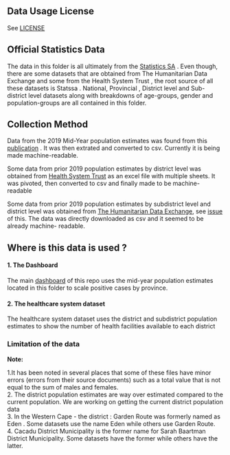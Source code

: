 ## Data Usage License
See [LICENSE](https://github.com/dsfsi/covid19za/blob/master/data/LICENSE.md)

## Official Statistics Data

The data in this folder is  all  ultimately from the [Statistics SA](http://www.statssa.gov.za/) . Even though, there are some datasets that are obtained from The Humanitarian Data Exchange and some from the Health System Trust , the root source of all these datasets is Statssa . National, Provincial ,  District level and Sub- district level datasets along with breakdowns of age-groups, gender and population-groups are all contained in this folder.

## Collection Method

Data from the 2019 Mid-Year population estimates was found from this [publication](http://www.statssa.gov.za/?page_id=1854&PPN=P0302&SCH=7668) . It was then extrated and converted to csv. Currently it is being made machine-readable.

Some data from prior 2019 population estimates by district level was obtained from [Health System Trust](https://www.hst.org.za/) as an excel file with multiple sheets. It was pivoted, then converted to csv and finally made to be machine- readable

Some data from prior 2019 population estimates by subdistrict level and district level was obtained from [The Humanitarian Data Exchange](https://data.humdata.org/dataset/south-africa-administrative-levels-0-3-population-statistics), see [issue](https://github.com/dsfsi/covid19za/issues/115) of this. The data was directly downloaded as csv and it seemed to be already machine- readable.

##  Where is this data is used ?

#### 1. The Dashboard

The main [dashboard](https://datastudio.google.com/u/0/reporting/1b60bdc7-bec7-44c9-ba29-be0e043d8534/page/ayBLB) of this repo uses the mid-year population estimates located in this folder to scale positive cases by province.

#### 2. The healthcare system dataset

The healthcare system dataset uses the district and subdistrict population estimates to show the number of health facilities available to each district

### Limitation of the data

**Note:** 

1.It has been noted in several places that some of these files have minor errors (errors from  their source documents) such as a total value that is not equal to the sum of males and females. <br>
2. The district population estimates are way over estimated compared to the current population. We are working on getting the current district population data <br>
3. In the Western Cape - the district : Garden Route was formerly named as Eden . Some datasets use the name Eden while others use Garden Route. <br>
4. Cacadu District Municipality is the former name for Sarah Baartman District Municipality. Some datasets have the former while others have the latter.
